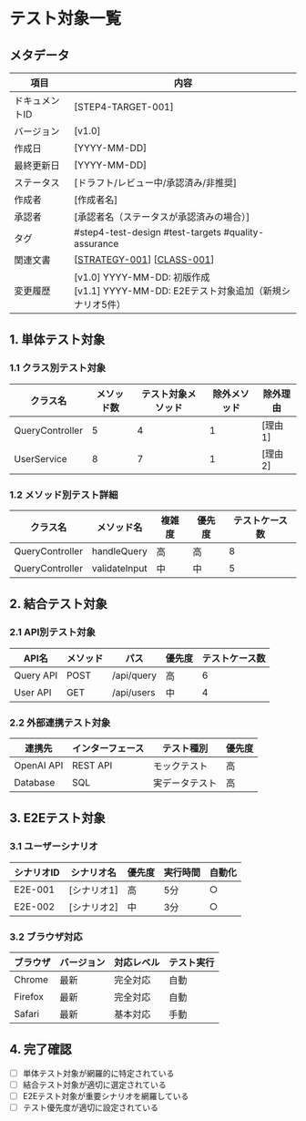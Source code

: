 # テスト対象一覧

## メタデータ
| 項目 | 内容 |
|------|------|
| ドキュメントID | [STEP4-TARGET-001] |
| バージョン | [v1.0] |
| 作成日 | [YYYY-MM-DD] |
| 最終更新日 | [YYYY-MM-DD] |
| ステータス | [ドラフト/レビュー中/承認済み/非推奨] |
| 作成者 | [作成者名] |
| 承認者 | [承認者名（ステータスが承認済みの場合）] |
| タグ | #step4-test-design #test-targets #quality-assurance |
| 関連文書 | [[STRATEGY-001](./step4-test-strategy-template.md)] [[CLASS-001](./step3-class-design-template.md)] |
| 変更履歴 | [v1.0] YYYY-MM-DD: 初版作成<br>[v1.1] YYYY-MM-DD: E2Eテスト対象追加（新規シナリオ5件） |

## 1. 単体テスト対象

### 1.1 クラス別テスト対象
| クラス名 | メソッド数 | テスト対象メソッド | 除外メソッド | 除外理由 |
|----------|------------|-------------------|-------------|----------|
| QueryController | 5 | 4 | 1 | [理由1] |
| UserService | 8 | 7 | 1 | [理由2] |

### 1.2 メソッド別テスト詳細
| クラス名 | メソッド名 | 複雑度 | 優先度 | テストケース数 |
|----------|------------|--------|--------|----------------|
| QueryController | handleQuery | 高 | 高 | 8 |
| QueryController | validateInput | 中 | 中 | 5 |

## 2. 結合テスト対象

### 2.1 API別テスト対象
| API名 | メソッド | パス | 優先度 | テストケース数 |
|-------|----------|------|--------|----------------|
| Query API | POST | /api/query | 高 | 6 |
| User API | GET | /api/users | 中 | 4 |

### 2.2 外部連携テスト対象
| 連携先 | インターフェース | テスト種別 | 優先度 |
|--------|------------------|------------|--------|
| OpenAI API | REST API | モックテスト | 高 |
| Database | SQL | 実データテスト | 高 |

## 3. E2Eテスト対象

### 3.1 ユーザーシナリオ
| シナリオID | シナリオ名 | 優先度 | 実行時間 | 自動化 |
|------------|------------|--------|----------|--------|
| E2E-001 | [シナリオ1] | 高 | 5分 | ○ |
| E2E-002 | [シナリオ2] | 中 | 3分 | ○ |

### 3.2 ブラウザ対応
| ブラウザ | バージョン | 対応レベル | テスト実行 |
|----------|------------|------------|------------|
| Chrome | 最新 | 完全対応 | 自動 |
| Firefox | 最新 | 完全対応 | 自動 |
| Safari | 最新 | 基本対応 | 手動 |

## 4. 完了確認
- [ ] 単体テスト対象が網羅的に特定されている
- [ ] 結合テスト対象が適切に選定されている
- [ ] E2Eテスト対象が重要シナリオを網羅している
- [ ] テスト優先度が適切に設定されている

